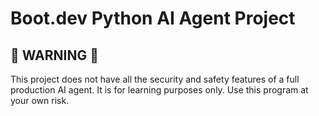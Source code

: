 # Boot.dev Python AI Agent Project

## 🚨 WARNING 🚨

This project does not have all the security and safety features of a full
production AI agent. It is for learning purposes only. Use this program at
your own risk.
